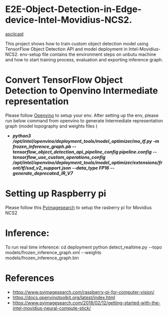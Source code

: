 # E2E-Object-Detection-in-Edge-device-Intel-Movidius-NCS2.
[asciicast](result.gif)

This project shows how to train custom object detection model using TensorFlow Object Detection API and model deployment in Intel-Movidius-NCS2.
env-setup file contains the environment steps on unbutu machine and how to start training process, evaluation and exporting inference graph.

# Convert TensorFlow Object Detection to Openvino Intermediate representation
Please follow [Openvino](https://docs.openvinotoolkit.org/latest/index.html) to setup your env. 
After setting up the env, please run below command from openvino to generate Intermediate representation graph (model topography and weights files ) 
- ***python3 /opt/intel/openvino/deployment_tools/model_optimizer/mo_tf.py -m frozen_inference_graph.pb --tensorflow_object_detection_api_pipeline_config pipeline.config  --tensorflow_use_custom_operations_config /opt/intel/openvino/deployment_tools/model_optimizer/extensions/front/tf/ssd_v2_support.json --data_type FP16 --generate_deprecated_IR_V7***

# Setting up Raspberry pi
Please follow this [Pyimagesearch](https://www.pyimagesearch.com/2018/02/12/getting-started-with-the-intel-movidius-neural-compute-stick/) to setup the rasberry pi for Movidius NCS2

# Inference:
To run real time inference:
cd deployment
python detect_realtime.py --topo models/frozen_inference_graph.xml --weights models/frozen_inference_graph.bin 

# References
- https://www.pyimagesearch.com/raspberry-pi-for-computer-vision/
- https://docs.openvinotoolkit.org/latest/index.html
- https://www.pyimagesearch.com/2018/02/12/getting-started-with-the-intel-movidius-neural-compute-stick/

